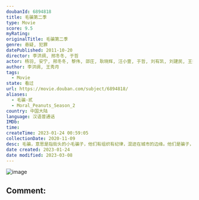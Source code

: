 ```yaml
---
doubanId: 6894818
title: 毛骗第二季
type: Movie
score: 9.5
myRating: 
originalTitle: 毛骗第二季
genre: 悬疑, 犯罪
datePublished: 2011-10-20
director: 李洪绸, 邢冬冬, 于哲
actor: 杨羽, 安宁, 邢冬冬, 黎伟, 邵庄, 耿晓辉, 汪小壹, 于哲, 刘有凯, 刘建民, 王秀月, 包志强, 王思宇, 毕晨曦
author: 李洪绸, 王秀月
tags:
  - Movie
state: 看过
url: https://movie.douban.com/subject/6894818/
aliases:
  - 毛骗·贰
  - Moral_Peanuts_Season_2
country: 中国大陆
language: 汉语普通话
IMDb: 
time: 
createTime: 2023-01-24 00:59:05
collectionDate: 2020-11-09
desc: 毛骗，意思是指街头的小毛骗子，他们有组织有纪律，混迹在城市的边缘。他们是骗子，是侠盗，是不法份子，或者他们没有高尚品德，但是有职业操守，他们的目的不仅仅是为了钱。他们是高智商的艺术家，精密算计着每...
date created: 2023-01-24
date modified: 2023-03-08
---
```


![image](p1355804308.jpg)

Comment:
---

